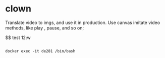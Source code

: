 # clown
Translate video to imgs, and use it in production. Use canvas imitate video methods, like play , pause, and so on;

 $$ test
12:w

```

docker exec -it de281 /bin/bash

```
